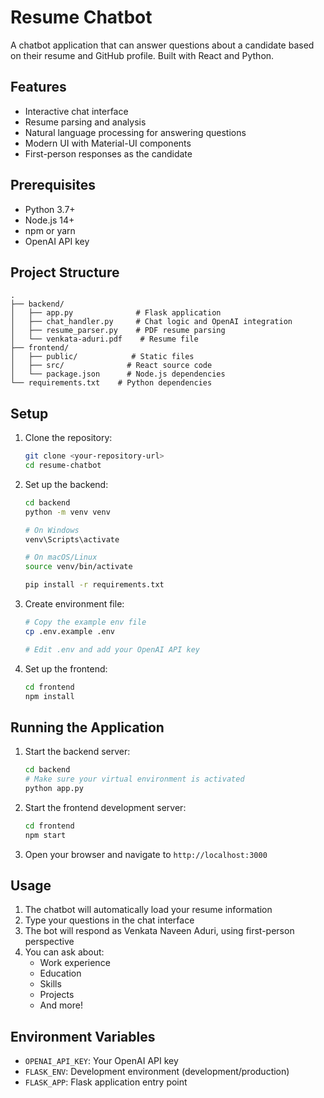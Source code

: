 # Resume Chatbot

A chatbot application that can answer questions about a candidate based on their resume and GitHub profile. Built with React and Python.

## Features

- Interactive chat interface
- Resume parsing and analysis
- Natural language processing for answering questions
- Modern UI with Material-UI components
- First-person responses as the candidate

## Prerequisites

- Python 3.7+
- Node.js 14+
- npm or yarn
- OpenAI API key

## Project Structure

```
.
├── backend/
│   ├── app.py              # Flask application
│   ├── chat_handler.py     # Chat logic and OpenAI integration
│   ├── resume_parser.py    # PDF resume parsing
│   └── venkata-aduri.pdf    # Resume file
├── frontend/
│   ├── public/            # Static files
│   ├── src/              # React source code
│   └── package.json      # Node.js dependencies
└── requirements.txt    # Python dependencies
```

## Setup

1. Clone the repository:
   ```bash
   git clone <your-repository-url>
   cd resume-chatbot
   ```

2. Set up the backend:
   ```bash
   cd backend
   python -m venv venv
   
   # On Windows
   venv\Scripts\activate
   
   # On macOS/Linux
   source venv/bin/activate
   
   pip install -r requirements.txt
   ```

3. Create environment file:
   ```bash
   # Copy the example env file
   cp .env.example .env
   
   # Edit .env and add your OpenAI API key
   ```

4. Set up the frontend:
   ```bash
   cd frontend
   npm install
   ```

## Running the Application

1. Start the backend server:
   ```bash
   cd backend
   # Make sure your virtual environment is activated
   python app.py
   ```

2. Start the frontend development server:
   ```bash
   cd frontend
   npm start
   ```

3. Open your browser and navigate to `http://localhost:3000`

## Usage

1. The chatbot will automatically load your resume information
2. Type your questions in the chat interface
3. The bot will respond as Venkata Naveen Aduri, using first-person perspective
4. You can ask about:
   - Work experience
   - Education
   - Skills
   - Projects
   - And more!

## Environment Variables

- `OPENAI_API_KEY`: Your OpenAI API key
- `FLASK_ENV`: Development environment (development/production)
- `FLASK_APP`: Flask application entry point